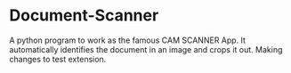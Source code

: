 # Document-Scanner
A python program to work as the famous CAM SCANNER App. 
It automatically identifies the document in an image and crops it out. 
Making changes to test extension.